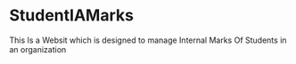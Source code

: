 # StudentIAMarks
 This Is a Websit which is designed to manage Internal Marks Of Students in  an organization
